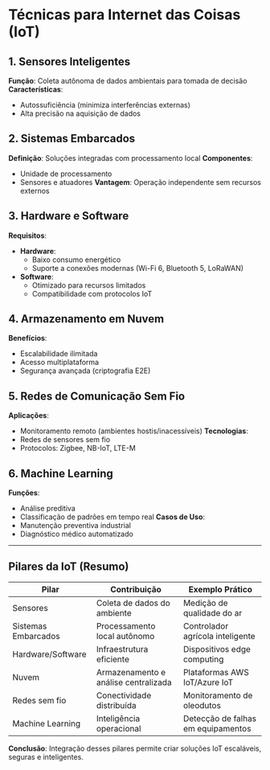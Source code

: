 # Técnicas para Internet das Coisas (IoT)

## 1. Sensores Inteligentes

**Função**:
Coleta autônoma de dados ambientais para tomada de decisão
**Características**:

- Autossuficiência (minimiza interferências externas)
- Alta precisão na aquisição de dados

## 2. Sistemas Embarcados

**Definição**:
Soluções integradas com processamento local
**Componentes**:

- Unidade de processamento
- Sensores e atuadores
  **Vantagem**:
  Operação independente sem recursos externos

## 3. Hardware e Software

**Requisitos**:

- **Hardware**:
  - Baixo consumo energético
  - Suporte a conexões modernas (Wi-Fi 6, Bluetooth 5, LoRaWAN)
- **Software**:
  - Otimizado para recursos limitados
  - Compatibilidade com protocolos IoT

## 4. Armazenamento em Nuvem

**Benefícios**:

- Escalabilidade ilimitada
- Acesso multiplataforma
- Segurança avançada (criptografia E2E)

## 5. Redes de Comunicação Sem Fio

**Aplicações**:

- Monitoramento remoto (ambientes hostis/inacessíveis)
  **Tecnologias**:
- Redes de sensores sem fio
- Protocolos: Zigbee, NB-IoT, LTE-M

## 6. Machine Learning

**Funções**:

- Análise preditiva
- Classificação de padrões em tempo real
  **Casos de Uso**:
- Manutenção preventiva industrial
- Diagnóstico médico automatizado

---

## Pilares da IoT (Resumo)

| **Pilar**           | **Contribuição**                     | **Exemplo Prático**                |
| ------------------- | ------------------------------------ | ---------------------------------- |
| Sensores            | Coleta de dados do ambiente          | Medição de qualidade do ar         |
| Sistemas Embarcados | Processamento local autônomo         | Controlador agrícola inteligente   |
| Hardware/Software   | Infraestrutura eficiente             | Dispositivos edge computing        |
| Nuvem               | Armazenamento e análise centralizada | Plataformas AWS IoT/Azure IoT      |
| Redes sem fio       | Conectividade distribuída            | Monitoramento de oleodutos         |
| Machine Learning    | Inteligência operacional             | Detecção de falhas em equipamentos |

**Conclusão**:
Integração desses pilares permite criar soluções IoT escaláveis, seguras e inteligentes.
